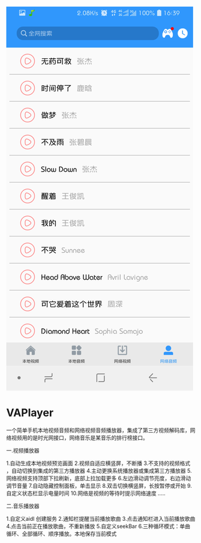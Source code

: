 ![image](https://github.com/SocialPeppa/VAPlayer/blob/52a6e3926e34619ced6c68efb56f1920729c2b8c/Screenshot_20180930-163950_%E6%89%8B%E6%9C%BA%E5%BD%B1%E9%9F%B3.jpg)





# VAPlayer
一个简单手机本地视频音频和网络视频音频播放器，集成了第三方视频解码库，网络视频用的是时光网接口，网络音乐是某音乐的排行榜接口。

一.视频播放器

1.自动生成本地视频预览画面
2.视频自适应横竖屏，不断播
3.不支持的视频格式 ，自动切换到集成的第三方播放器 
4.主动更换系统播放器或集成第三方播放器
5.网络视频支持顶部下拉刷新，底部上拉加载更多
6.左边滑动调节亮度，右边滑动调节音量
7.自动隐藏控制面板，单击显示
8.双击切换横竖屏，长按暂停或开始
9.自定义状态栏显示电量时间
10.网络是视频的等待时提示网络速度
.....

二.音乐播放器

1.自定义aidl 创建服务 
2.通知栏提醒当前播放歌曲
3.点击通知栏进入当前播放歌曲
4.点击当前正在播放歌曲，不重新播放
5.自定义seekBar
6.三种循环模式：单曲循环、全部循环、顺序播放。本地保存当前模式

